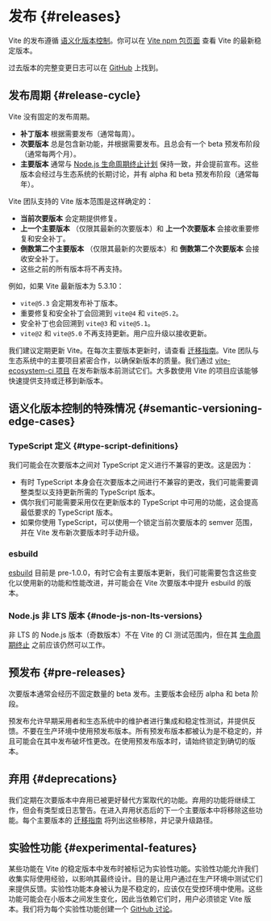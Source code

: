 # 发布 {#releases}

Vite 的发布遵循 [语义化版本控制](https://semver.org/)。你可以在 [Vite npm 包页面](https://www.npmjs.com/package/vite) 查看 Vite 的最新稳定版本。

过去版本的完整变更日志可以在 [GitHub](https://github.com/vitejs/vite/blob/main/packages/vite/CHANGELOG.md) 上找到。

## 发布周期 {#release-cycle}

Vite 没有固定的发布周期。

- **补丁版本** 根据需要发布（通常每周）。
- **次要版本** 总是包含新功能，并根据需要发布。且总会有一个 beta 预发布阶段（通常每两个月）。
- **主要版本** 通常与 [Node.js 生命周期终止计划](https://endoflife.date/nodejs) 保持一致，并会提前宣布。这些版本会经过与生态系统的长期讨论，并有 alpha 和 beta 预发布阶段（通常每年）。

Vite 团队支持的 Vite 版本范围是这样确定的：

- **当前次要版本** 会定期提供修复。
- **上一个主要版本** （仅限其最新的次要版本）和 **上一个次要版本** 会接收重要修复和安全补丁。
- **倒数第二个主要版本** （仅限其最新的次要版本）和 **倒数第二个次要版本** 会接收安全补丁。
- 这些之前的所有版本将不再支持。

例如，如果 Vite 最新版本为 5.3.10：

- `vite@5.3` 会定期发布补丁版本。
- 重要修复和安全补丁会回溯到 `vite@4` 和 `vite@5.2`。
- 安全补丁也会回溯到 `vite@3` 和 `vite@5.1`。
- `vite@2` 和 `vite@5.0` 不再支持更新。用户应升级以接收更新。

我们建议定期更新 Vite。在每次主要版本更新时，请查看 [迁移指南](/guide/migration)。Vite 团队与生态系统中的主要项目紧密合作，以确保新版本的质量。我们通过 [vite-ecosystem-ci 项目](https://github.com/vitejs/vite-ecosystem-ci) 在发布新版本前测试它们。大多数使用 Vite 的项目应该能够快速提供支持或迁移到新版本。

## 语义化版本控制的特殊情况 {#semantic-versioning-edge-cases}

### TypeScript 定义 {#type-script-definitions}

我们可能会在次要版本之间对 TypeScript 定义进行不兼容的更改。这是因为：

- 有时 TypeScript 本身会在次要版本之间进行不兼容的更改，我们可能需要调整类型以支持更新所需的 TypeScript 版本。
- 偶尔我们可能需要采用仅在更新版本的 TypeScript 中可用的功能，这会提高最低要求的 TypeScript 版本。
- 如果你使用 TypeScript，可以使用一个锁定当前次要版本的 semver 范围，并在 Vite 发布新次要版本时手动升级。

### esbuild

[esbuild](https://esbuild.github.io/) 目前是 pre-1.0.0，有时它会有主要版本更新，我们可能需要包含这些变化以使用新的功能和性能改进，并可能会在 Vite 次要版本中提升 esbuild 的版本。

### Node.js 非 LTS 版本 {#node-js-non-lts-versions}

非 LTS 的 Node.js 版本（奇数版本）不在 Vite 的 CI 测试范围内，但在其 [生命周期终止](https://endoflife.date/nodejs) 之前应该仍然可以工作。

## 预发布 {#pre-releases}

次要版本通常会经历不固定数量的 beta 发布。主要版本会经历 alpha 和 beta 阶段。

预发布允许早期采用者和生态系统中的维护者进行集成和稳定性测试，并提供反馈。不要在生产环境中使用预发布版本。所有预发布版本都被认为是不稳定的，并且可能会在其中发布破坏性更改。在使用预发布版本时，请始终锁定到确切的版本。

## 弃用 {#deprecations}

我们定期在次要版本中弃用已被更好替代方案取代的功能。弃用的功能将继续工作，但会有类型或日志警告。在进入弃用状态后的下一个主要版本中将移除这些功能。每个主要版本的 [迁移指南](/guide/migration) 将列出这些移除，并记录升级路径。

## 实验性功能 {#experimental-features}

某些功能在 Vite 的稳定版本中发布时被标记为实验性功能。实验性功能允许我们收集实际使用经验，以影响其最终设计。目的是让用户通过在生产环境中测试它们来提供反馈。实验性功能本身被认为是不稳定的，应该仅在受控环境中使用。这些功能可能会在小版本之间发生变化，因此当依赖它们时，用户必须锁定 Vite 版本。我们将为每个实验性功能创建一个 [GitHub 讨论](https://github.com/vitejs/vite/discussions/categories/feedback?discussions_q=is%3Aopen+label%3Aexperimental+category%3AFeedback)。
